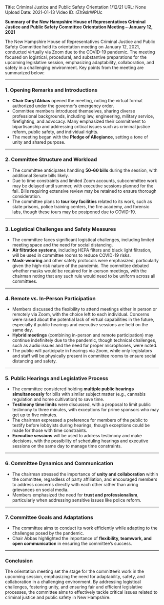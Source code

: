 Title: Criminal Justice and Public Safety Orientation 1/12/21
URL: None
Upload Date: 2021-01-13
Video ID: rZh9slrWPUc

**Summary of the New Hampshire House of Representatives Criminal Justice and Public Safety Committee Orientation Meeting – January 12, 2021**

The New Hampshire House of Representatives Criminal Justice and Public Safety Committee held its orientation meeting on January 12, 2021, conducted virtually via Zoom due to the COVID-19 pandemic. The meeting focused on logistical, procedural, and substantive preparations for the upcoming legislative session, emphasizing adaptability, collaboration, and safety in a challenging environment. Key points from the meeting are summarized below:

---

### **1. Opening Remarks and Introductions**
- **Chair Daryl Abbas** opened the meeting, noting the virtual format authorized under the governor’s emergency order.  
- Committee members introduced themselves, sharing diverse professional backgrounds, including law, engineering, military service, firefighting, and advocacy. Many emphasized their commitment to bipartisanship and addressing critical issues such as criminal justice reform, public safety, and individual rights.  
- The meeting began with the **Pledge of Allegiance**, setting a tone of unity and shared purpose.  

---

### **2. Committee Structure and Workload**
- The committee anticipates handling **50-60 bills** during the session, with additional Senate bills likely.  
- Due to time constraints and limited Zoom accounts, subcommittee work may be delayed until summer, with executive sessions planned for the fall. Bills requiring extensive review may be retained to ensure thorough consideration.  
- The committee plans to **tour key facilities** related to its work, such as state prisons, police training centers, the fire academy, and forensic labs, though these tours may be postponed due to COVID-19.  

---

### **3. Logistical Challenges and Safety Measures**
- The committee faces significant logistical challenges, including limited meeting space and the need for social distancing.  
- **Air filtration systems**, including HEPA filters and black light filtration, will be used in committee rooms to reduce COVID-19 risks.  
- **Mask-wearing** and other safety protocols were emphasized, particularly given the high-risk nature of the pandemic. The committee debated whether masks would be required for in-person meetings, with the chairman noting that any such rule would need to be uniform across all committees.  

---

### **4. Remote vs. In-Person Participation**
- Members discussed the flexibility to attend meetings either in person or remotely via Zoom, with the choice left to each individual. Concerns were raised about the potential lack of virtual capabilities in the future, especially if public hearings and executive sessions are held on the same day.  
- **Hybrid meetings** (combining in-person and remote participation) may continue indefinitely due to the pandemic, though technical challenges, such as audio issues and the need for proper microphones, were noted.  
- The public will participate in hearings via Zoom, while only legislators and staff will be physically present in committee rooms to ensure social distancing and safety.  

---

### **5. Public Hearings and Legislative Process**
- The committee considered holding **multiple public hearings simultaneously** for bills with similar subject matter (e.g., cannabis regulation and home cultivation) to save time.  
- **Testimony time limits** were discussed, with a proposal to limit public testimony to three minutes, with exceptions for prime sponsors who may get up to five minutes.  
- The chairman expressed a preference for members of the public to testify before lobbyists during hearings, though exceptions could be made for those with time constraints.  
- **Executive sessions** will be used to address testimony and make decisions, with the possibility of scheduling hearings and executive sessions on the same day to manage time constraints.  

---

### **6. Committee Dynamics and Communication**
- The chairman stressed the importance of **unity and collaboration** within the committee, regardless of party affiliation, and encouraged members to address concerns directly with each other rather than airing grievances on social media.  
- Members emphasized the need for **trust and professionalism**, particularly when addressing sensitive issues like police reform.  

---

### **7. Committee Goals and Adaptations**
- The committee aims to conduct its work efficiently while adapting to the challenges posed by the pandemic.  
- Chair Abbas highlighted the importance of **flexibility, teamwork, and open communication** in ensuring the committee’s success.  

---

### **Conclusion**
The orientation meeting set the stage for the committee’s work in the upcoming session, emphasizing the need for adaptability, safety, and collaboration in a challenging environment. By addressing logistical challenges, fostering unity, and ensuring fair and efficient legislative processes, the committee aims to effectively tackle critical issues related to criminal justice and public safety in New Hampshire.